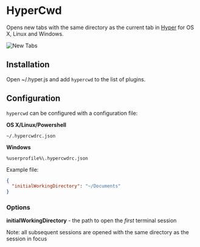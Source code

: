 # HyperCwd

Opens new tabs with the same directory as the current tab in [Hyper](https://hyper.is/) for OS X, Linux and Windows.

![New Tabs](https://raw.githubusercontent.com/hharnisc/hypercwd/master/newTabs.gif)

## Installation

Open ~/.hyper.js and add `hypercwd` to the list of plugins.

## Configuration

`hypercwd` can be configured with a configuration file:


**OS X/Linux/Powershell**

`~/.hypercwdrc.json`

**Windows**

`%userprofile%\.hypercwdrc.json`

Example file:

```json
{
  "initialWorkingDirectory": "~/Documents"
}
```

### Options

**initialWorkingDirectory** - the path to open the _first_ terminal session

Note: all subsequent sessions are opened with the same directory as the session in focus
